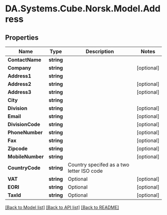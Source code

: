 # DA.Systems.Cube.Norsk.Model.Address

## Properties

Name | Type | Description | Notes
------------ | ------------- | ------------- | -------------
**ContactName** | **string** |  | 
**Company** | **string** |  | [optional] 
**Address1** | **string** |  | 
**Address2** | **string** |  | [optional] 
**Address3** | **string** |  | [optional] 
**City** | **string** |  | 
**Division** | **string** |  | [optional] 
**Email** | **string** |  | [optional] 
**DivisionCode** | **string** |  | [optional] 
**PhoneNumber** | **string** |  | [optional] 
**Fax** | **string** |  | [optional] 
**Zipcode** | **string** |  | [optional] 
**MobileNumber** | **string** |  | [optional] 
**CountryCode** | **string** | Country specifed as a two letter ISO code | 
**VAT** | **string** | Optional | [optional] 
**EORI** | **string** | Optional | [optional] 
**TaxId** | **string** | Optional | [optional] 

[[Back to Model list]](../README.md#documentation-for-models) [[Back to API list]](../README.md#documentation-for-api-endpoints) [[Back to README]](../README.md)


